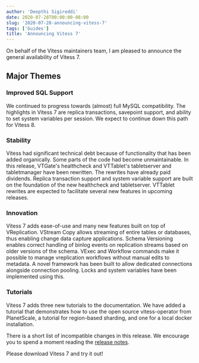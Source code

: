 ```yaml
---
author: 'Deepthi Sigireddi'
date: 2020-07-28T00:00:00-08:00
slug: '2020-07-28-announcing-vitess-7'
tags: ['Guides']
title: 'Announcing Vitess 7'
---
```


On behalf of the Vitess maintainers team, I am pleased to announce the general availability of Vitess 7.

## Major Themes

### Improved SQL Support
We continued to progress towards (almost) full MySQL compatibility. The highlights in Vitess 7 are replica transactions, savepoint support, and ability to set system variables per session.
We expect to continue down this path for Vitess 8.

### Stability
Vitess had significant technical debt because of functionality that has been added organically. Some parts of the code had become unmaintainable.
In this release, VTGate's healthcheck and VTTablet's tabletserver and tabletmanager have been rewritten.
The rewrites have already paid dividends. Replica transaction support and system variable support are built on the foundation of the new healthcheck and tabletserver.
VTTablet rewrites are expected to facilitate several new features in upcoming releases.

### Innovation
Vitess 7 adds ease-of-use and many new features built on top of VReplication. VStream Copy allows streaming of entire tables or databases, thus enabling change data capture applications.
Schema Versioning enables correct handling of binlog events on replication streams based on older versions of the schema.
VExec and Workflow commands make it possible to manage vreplication workflows without manual edits to metadata.
A novel framework has been built to allow dedicated connections alongside connection pooling. Locks and system variables have been implemented using this.

### Tutorials
Vitess 7 adds three new tutorials to the documentation. We have added a tutorial that demonstrates how to use the open source vitess-operator from PlanetScale,
a tutorial for region-based sharding, and one for a local docker installation.

There is a short list of incompatible changes in this release. We encourage you to spend a moment reading the [release notes](https://github.com/vitessio/vitess/releases/tag/v7.0.0).

Please download Vitess 7 and try it out!
